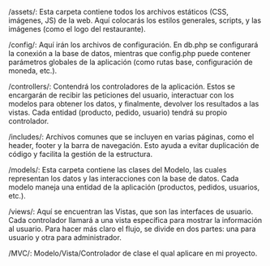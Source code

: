 /assets/: Esta carpeta contiene todos los archivos estáticos (CSS, imágenes, JS) de la web. Aquí colocarás los estilos generales, scripts, y las imágenes (como el logo del restaurante).

/config/: Aquí irán los archivos de configuración. En db.php se configurará la conexión a la base de datos, mientras que config.php puede contener parámetros globales de la aplicación (como rutas base, configuración de moneda, etc.).

/controllers/: Contendrá los controladores de la aplicación. Estos se encargarán de recibir las peticiones del usuario, interactuar con los modelos para obtener los datos, y finalmente, devolver los resultados a las vistas. Cada entidad (producto, pedido, usuario) tendrá su propio controlador.

/includes/: Archivos comunes que se incluyen en varias páginas, como el header, footer y la barra de navegación. Esto ayuda a evitar duplicación de código y facilita la gestión de la estructura.

/models/: Esta carpeta contiene las clases del Modelo, las cuales representan los datos y las interacciones con la base de datos. Cada modelo maneja una entidad de la aplicación (productos, pedidos, usuarios, etc.).

/views/: Aquí se encuentran las Vistas, que son las interfaces de usuario. Cada controlador llamará a una vista específica para mostrar la información al usuario. Para hacer más claro el flujo, se divide en dos partes: una para usuario y otra para administrador.

/MVC/: Modelo/Vista/Controlador de clase el qual aplicare en mi proyecto.